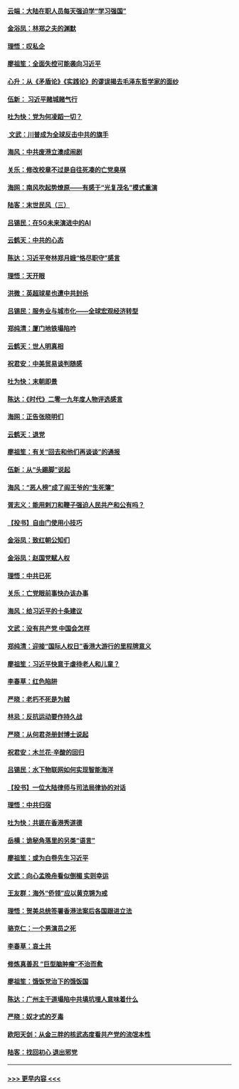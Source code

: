 #### [云端：大陆在职人员每天强迫学“学习强国”](../pages/nsc993/n11738735.md?t=12222255) 
#### [金浴凤：林郑之夫的渊默](../pages/nsc993/n11737735.md?t=12222255) 
#### [理悟：叹私企](../pages/nsc993/n11737715.md?t=12222255) 
#### [廖祖笙：全面失控可能袭向习近平](../pages/nsc993/n11737704.md?t=12222255) 
#### [心升：从《矛盾论》《实践论》的谬误揭去毛泽东哲学家的面纱](../pages/nsc993/n11736962.md?t=12222255) 
#### [伍新： 习近平赌城赌气行](../pages/nsc993/n11736929.md?t=12222255) 
#### [吐为快：党为何凌蹈一切？](../pages/nsc993/n11736915.md?t=12222255) 
#### [ 文武：川普成为全球反击中共的旗手](../pages/nsc993/n11736882.md?t=12222255) 
#### [海风：中共废港立澳成闹剧](../pages/nsc993/n11735857.md?t=12222255) 
#### [关乐：修改校章不过是自往死凑的亡党臭棋](../pages/nsc993/n11735097.md?t=12222255) 
#### [海网：南风吹起势燎原——有感于“光复茂名”模式重演](../pages/nsc993/n11732308.md?t=12222255) 
#### [陆客：末世民风（三）](../pages/nsc993/n11732211.md?t=12222255) 
#### [吕锡民：在5G未来演进中的AI](../pages/nsc993/n11730010.md?t=12222255) 
#### [云鹤天：中共的心态](../pages/nsc993/n11729906.md?t=12222255) 
#### [陈达：习近平夸林郑月娥“恪尽职守”感言](../pages/nsc993/n11729881.md?t=12222255) 
#### [理悟：天开眼](../pages/nsc993/n11729699.md?t=12222255) 
#### [洪微：英超球星也遭中共封杀](../pages/nsc993/n11727243.md?t=12222255) 
#### [吕锡民：服务业与城市化——全球宏观经济转型](../pages/nsc993/n11725845.md?t=12222255) 
#### [郑纯清：厦门地铁塌陷吟](../pages/nsc993/n11725813.md?t=12222255) 
#### [云鹤天：世人明真相](../pages/nsc993/n11725621.md?t=12222255) 
#### [祝君安：中美贸易谈判随感](../pages/nsc993/n11725609.md?t=12222255) 
#### [吐为快：末朝即景](../pages/nsc993/n11723365.md?t=12222255) 
#### [陈达：《时代》二零一九年度人物评选感言](../pages/nsc993/n11723337.md?t=12222255) 
#### [海网：正告张晓明们](../pages/nsc993/n11723228.md?t=12222255) 
#### [云鹤天：退党](../pages/nsc993/n11723056.md?t=12222255) 
#### [廖祖笙：有关“回去和他们再谈谈”的通报](../pages/nsc993/n11722442.md?t=12222255) 
#### [伍新：从“头踢脚”说起](../pages/nsc993/n11722429.md?t=12222255) 
#### [海风：“恶人榜”成了阎王爷的“生死簿”](../pages/nsc993/n11722272.md?t=12222255) 
#### [胥志义：能用剌刀和鞭子强迫人民共产和公有吗？](../pages/nsc993/n11720569.md?t=12222255) 
#### [【投书】自由门使用小技巧](../pages/nsc993/n11720180.md?t=12222255) 
#### [金浴凤：致红朝公知们](../pages/nsc993/n11720563.md?t=12222255) 
#### [金浴凤：赵国党赋人权](../pages/nsc993/n11720533.md?t=12222255) 
#### [理悟：中共已死](../pages/nsc993/n11720233.md?t=12222255) 
#### [关乐：亡党眼前事快办该办事](../pages/nsc993/n11719160.md?t=12222255) 
#### [海风：给习近平的十条建议](../pages/nsc993/n11717616.md?t=12222255) 
#### [文武：没有共产党 中国会怎样](../pages/nsc993/n11717584.md?t=12222255) 
#### [郑纯清：迎接“国际人权日”香港大游行的里程牌意义](../pages/nsc993/n11717417.md?t=12222255) 
#### [廖祖笙：习近平快意于虐待老人和儿童？](../pages/nsc993/n11715313.md?t=12222255) 
#### [李春草：红色陷阱](../pages/nsc993/n11715029.md?t=12222255) 
#### [严晓：老朽不死是为贼](../pages/nsc993/n11712910.md?t=12222255) 
#### [林忌：反抗运动要作持久战](../pages/nsc993/n11712623.md?t=12222255) 
#### [严晓：从何君尧册封博士说起](../pages/nsc993/n11712465.md?t=12222255) 
#### [祝君安：木兰花·辛酸的回归](../pages/nsc993/n11712381.md?t=12222255) 
#### [吕锡民：水下物联网如何实现智能海洋](../pages/nsc993/n11711158.md?t=12222255) 
#### [【投书】一位大陆律师与司法局律协的对话](../pages/nsc993/n11709675.md?t=12222255) 
#### [理悟：中共归宿](../pages/nsc993/n11710059.md?t=12222255) 
#### [吐为快：共匪在香港秀道德](../pages/nsc993/n11709979.md?t=12222255) 
#### [岳横：诡秘角落里的另类“语言”](../pages/nsc993/n11709792.md?t=12222255) 
#### [廖祖笙：或为白卷先生习近平](../pages/nsc993/n11708330.md?t=12222255) 
#### [文武：向心孟晚舟看似倒楣 实则幸运](../pages/nsc993/n11708236.md?t=12222255) 
#### [王友群：海外“侨领”应以黄克锵为戒](../pages/nsc993/n11706176.md?t=12222255) 
#### [理悟：贺美总统签署香港法案后各国跟进立法](../pages/nsc993/n11706853.md?t=12222255) 
#### [骆克仁：一个男演员之死](../pages/nsc993/n11706677.md?t=12222255) 
#### [李春草：哀土共](../pages/nsc993/n11706255.md?t=12222255) 
#### [修炼真善忍 “巨型脑肿瘤”不治而愈](../pages/nsc993/n11705340.md?t=12222255) 
#### [廖祖笙：饿饭党治下的饿饭国](../pages/nsc993/n11705085.md?t=12222255) 
#### [陈达：广州主干道塌陷中共填坑埋人意味着什么](../pages/nsc993/n11705046.md?t=12222255) 
#### [严晓：奴才式的歹毒](../pages/nsc993/n11704826.md?t=12222255) 
#### [欧阳天剑：从金三胖的核武态度看共产党的流氓本性](../pages/nsc993/n11702238.md?t=12222255) 
#### [陆客：找回初心 退出邪党](../pages/nsc993/n11702213.md?t=12222255) 

----
#### [ >>> 更早内容 <<< ](../indexes/nsc993-earlier.md)
